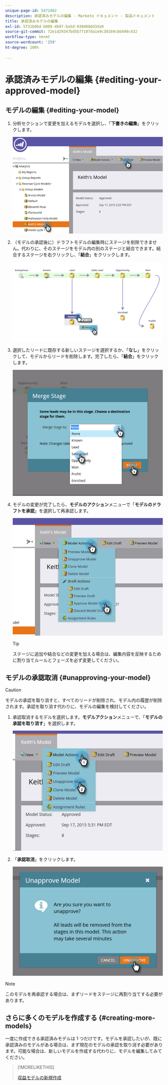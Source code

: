 ```yaml
---
unique-page-id: 5472402
description: 承認済みモデルの編集 - Marketo ドキュメント - 製品ドキュメント
title: 承認済みモデルの編集
exl-id: 5f31b9bd-b008-4b97-ba5d-930488dd3da9
source-git-commit: 72e1d29347bd5b77107da1e9c30169cb6490c432
workflow-type: tm+mt
source-wordcount: '259'
ht-degree: 100%

---
```


# 承認済みモデルの編集 {#editing-your-approved-model}

## モデルの編集 {#editing-your-model}

1. 分析セクションで変更を加えるモデルを選択し、「**下書きの編集**」をクリックします。

   ![](assets/one.png)

1. （モデルの承認後に）ドラフトモデルの編集時にステージを削除できません。代わりに、そのステージをモデル内の別のステージと結合できます。結合するステージを右クリックし、「**結合**」をクリックします。

   ![](assets/two.png)

1. 選択したリードに既存する新しいステージを選択するか、「**なし**」をクリックして、モデルからリードを削除します。完了したら、「**結合**」をクリックします。

   ![](assets/three.png)

1. モデルの変更が完了したら、**モデルのアクション**&#x200B;メニューで「**モデルのドラフトを承認**」を選択して再承認します。

   ![](assets/four.png)

   >[!TIP]
   >
   >ステージに追加や結合などの変更を加える場合は、編集内容を反映するために割り当てルールとフェーズを必ず変更してください。

## モデルの承認取消 {#unapproving-your-model}

>[!CAUTION]
>
>モデルの承認を取り消すと、すべてのリードが削除され、モデル内の履歴が削除されます。承認を取り消す代わりに、モデルの編集を検討してください。

1. 承認取消するモデルを選択します。**モデルアクション**&#x200B;メニューで、「**モデルの承認を取り消す**」を選択します。

   ![](assets/five.png)

1. 「**承認取消**」をクリックします。

   ![](assets/six.png)

>[!NOTE]
>
>このモデルを再承認する場合は、まずリードをステージに再割り当てする必要があります。

## さらに多くのモデルを作成する {#creating-more-models}

一度に作成できる承認済みモデルは 1 つだけです。モデルを承認したいが、既に承認済みのモデルがある場合は、まず現在のモデルの承認を取り消す必要があります。可能な場合は、新しいモデルを作成する代わりに、モデルを編集してみてください。

>[!MORELIKETHIS]
>
>[収益モデルの新規作成](/help/marketo/product-docs/reporting/revenue-cycle-analytics/revenue-cycle-models/create-a-new-revenue-model.md)
